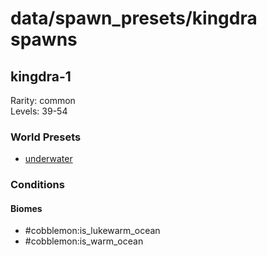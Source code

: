 # data/spawn_presets/kingdra spawns  
  
## kingdra-1  
Rarity: common  
Levels: 39-54  
  
### World Presets  
* [underwater](/data/world_presets/underwater.md)  
  
### Conditions  
  
#### Biomes  
  * #cobblemon:is_lukewarm_ocean
  * #cobblemon:is_warm_ocean
  

